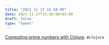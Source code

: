 ```yaml
---
title: "2021 11 17 15 58 00"
date: 2021-11-17T15:58:00+01:00
draft: false
type: "tweet"
---
```

[Computing prime numbers with Clojure](https://cuddly-octo-palm-tree.com/posts/2021-11-07-clj-primes/). `#clojure`
